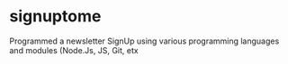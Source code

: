 # signuptome
Programmed a newsletter SignUp using various programming languages and modules (Node.Js, JS, Git, etx
